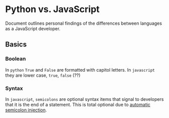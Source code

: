 # Python vs. JavaScript

Document outlines personal findings of the differences between languages as a JavaScript developer.

## Basics

### Boolean

In `python` `True` and `False` are formatted with capitol letters.
In `javascript` they are lower case, `true`, `false` (??)

### Syntax

In `javascript`, `semicolons` are optional syntax items that signal to developers that it is the end of a statement. This is total optional due to [automatic semicolon injection](https://flaviocopes.com/javascript-automatic-semicolon-insertion/).